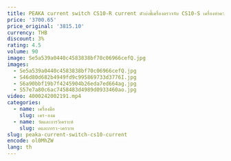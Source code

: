 ```yaml
---
title: PEAKA current switch CS10-R current ตัวบ่งชี้เครื่องตรวจจับ CS10-S เครื่องทําความร้อนสถานะ monitor
price: '3700.65'
price_original: '3815.10'
currency: THB
discount: 3%
rating: 4.5
volume: 90
image: Se5a539a0440c4583838bf70c06966cefQ.jpg
images:
  - Se5a539a0440c4583838bf70c06966cefQ.jpg
  - S46d80d682b4949fd9c995869733d3776I.jpg
  - S6a90bbf19b7f4245904b26eda7ed664ag.jpg
  - S57e7a80c6ac7458483d4989d0933460ao.jpg
video: 4000242002191.mp4
categories:
  - name: เครื่องมือ
    slug: เคร-องม
  - name: วัดและการวิเคราะห์
    slug: ดและการว-เคราะห
slug: peaka-current-switch-cs10-current
encode: ol0MhZW
lang: th
---
```

  